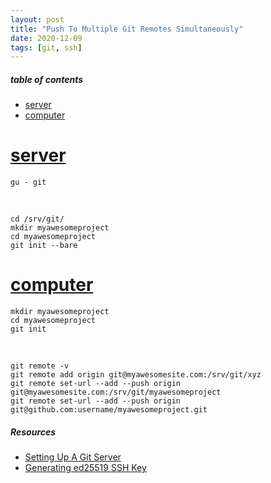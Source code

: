 ```yaml
---
layout: post
title: "Push To Multiple Git Remotes Simultaneously"
date: 2020-12-09
tags: [git, ssh]
---
```


##### table of contents
- [server](#server)
- [computer](#computer)

# [server](#server)

```
gu - git
```

<br />

```
cd /srv/git/
mkdir myawesomeproject
cd myawesomeproject
git init --bare
```

# [computer](#computer)

```
mkdir myawesomeproject
cd myawesomeproject
git init
```

<br />

```
git remote -v
git remote add origin git@myawesomesite.com:/srv/git/xyz
git remote set-url --add --push origin git@myawesomesite.com:/srv/git/myawesomeproject
git remote set-url --add --push origin git@github.com:username/myawesomeproject.git
```

##### Resources
- [Setting Up A Git Server](https://robertmarshall.xyz/setting-up-a-git-server)
- [Generating ed25519 SSH Key](https://robertmarshall.xyz/generating-ed25519-ssh-key)